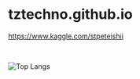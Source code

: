 # tztechno.github.io

<a href="https://www.kaggle.com/stpeteishii">https://www.kaggle.com/stpeteishii</a>

<br/>

![Top Langs](https://github-readme-stats.vercel.app/api/top-langs/?username=tztechno&langs_count=20)

<br/>


